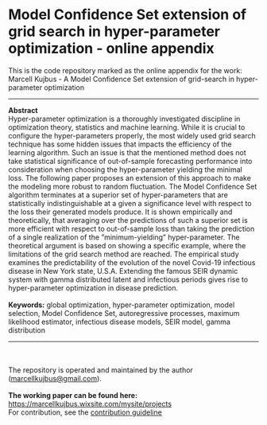 # Model Confidence Set extension of grid search in hyper-parameter optimization - online appendix
This is the code repository marked as the online appendix for the work: Marcell Kujbus - A Model Confidence Set extension of grid-search in hyper-parameter optimization
<br>

---
**Abstract**
<br>
Hyper-parameter optimization is a thoroughly investigated discipline in optimization theory, statistics and machine learning. While it is crucial to configure the hyper-parameters properly, the most widely used grid search technique has some hidden issues that impacts the efficiency of the learning algorithm. Such an issue is that the mentioned method does not take statistical significance of out-of-sample forecasting performance into consideration when choosing the hyper-parameter yielding the minimal loss. The following paper proposes an extension of this approach to make the modeling more robust to random fluctuation. The Model Confidence Set algorithm terminates at a superior set of hyper-parameters that are statistically indistinguishable at a given a significance level with respect to the loss their generated models produce. It is shown empirically and theoretically, that averaging over the predictions of such a superior set is more efficient with respect to out-of-sample loss than taking the prediction of a single realization of the ”minimum-yielding” hyper-parameter. The theoretical argument is based on showing a specific example, where the limitations of the grid search method are reached. The empirical study examines the predictability of the evolution of the novel Covid-19 infectious disease in New York state, U.S.A. Extending the famous SEIR dynamic system with gamma distributed latent and infectious periods gives rise to hyper-parameter optimization in disease prediction. 
<br>
<br>
**Keywords:** global optimization, hyper-parameter optimization, model selection, Model Confidence Set, autoregressive processes, maximum likelihood estimator, infectious disease models, SEIR model, gamma distribution

---
<br><br>
The repository is operated and maintained by the author (marcellkujbus@gmail.com).
<br><br>
<b> The working paper can be found here: </b><br>
https://marcellkujbus.wixsite.com/mysite/projects
<br>
For contribution, see the [contribution guideline](CONTRIBUTION.md)
